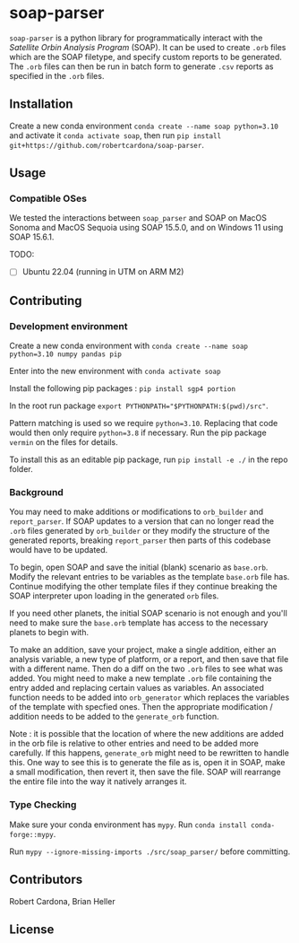 # soap-parser

`soap-parser` is a python library for programmatically interact with the 
*Satellite Orbin Analysis Program* (SOAP).
It can be used to create `.orb` files which are the SOAP filetype, and specify
custom reports to be generated. The `.orb` files can then be run in batch form
to generate `.csv` reports as specified in the `.orb` files.

## Installation

Create a new conda environment `conda create --name soap python=3.10` and 
activate it `conda activate soap`, then run 
`pip install git+https://github.com/robertcardona/soap-parser`.

## Usage

### Compatible OSes

We tested the interactions between `soap_parser` and SOAP on MacOS Sonoma and 
MacOS Sequoia using SOAP 15.5.0, and on Windows 11 using SOAP 15.6.1.

TODO:

 - [ ] Ubuntu 22.04 (running in UTM on ARM M2)

## Contributing

### Development environment

Create a new conda environment with 
`conda create --name soap python=3.10 numpy pandas pip`

Enter into the new environment with `conda activate soap`

Install the following pip packages : `pip install sgp4 portion`

In the root run package `export PYTHONPATH="$PYTHONPATH:$(pwd)/src"`.

Pattern matching is used so we require `python=3.10`. 
Replacing that code would then only require `python=3.8` if necessary. 
Run the pip package `vermin` on the files for details.

To install this as an editable pip package, run `pip install -e ./` in the 
repo folder.

### Background

You may need to make additions or modifications to 
`orb_builder` and `report_parser`. 
If SOAP updates to a version that can no longer read the `.orb` files generated
by `orb_builder` or they modify the structure of the generated reports, 
breaking `report_parser` then parts of this codebase would have to be updated.

To begin, open SOAP and save the initial (blank) scenario as `base.orb`. 
Modify the relevant entries to be variables as the template `base.orb` file has.
Continue modifying the other template files if they continue breaking the 
SOAP interpreter upon loading in the generated `orb` files.

If you need other planets, the initial SOAP scenario is not enough and you'll 
need to make sure the `base.orb` template has access to the necessary planets
to begin with.

To make an addition, save your project, make a single addition, either an
analysis variable, a new type of platform, or a report, and then save that file 
with a different name. Then do a diff on the two `.orb` files to see what was 
added. You might need to make a new template `.orb` file containing the entry 
added and replacing certain values as variables. An associated function needs
to be added into `orb_generator` which replaces the variables of the template
with specfied ones. Then the appropriate modification / addition needs to be 
added to the `generate_orb` function.

Note : it is possible that the location of where the new additions are added 
in the orb file is relative to other entries and need to be added more 
carefully. If this happens, `generate_orb` might need to be rewritten to handle 
this. One way to see this is to generate the file as is, open it in SOAP, make 
a small modification, then revert it, then save the file. SOAP will rearrange
the entire file into the way it natively arranges it.

### Type Checking
Make sure your conda environment has `mypy`. 
Run `conda install conda-forge::mypy`.

Run `mypy --ignore-missing-imports ./src/soap_parser/` before committing.

## Contributors

Robert Cardona, Brian Heller

## License